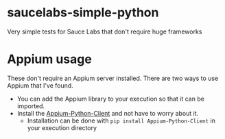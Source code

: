 # saucelabs-simple-python
Very simple tests for Sauce Labs that don't require huge frameworks

# Appium usage
These don't require an Appium server installed. There are two ways to use Appium that I've found.

* You can add the Appium library to your execution so that it can be imported.
* Install the [Appium-Python-Client](https://pypi.org/project/Appium-Python-Client/) and not have to worry about it.
  *  Installation can be done with `pip install Appium-Python-Client` in your execution directory